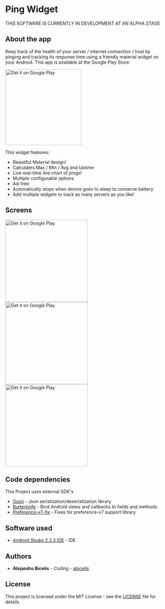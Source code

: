 # Ping Widget #

THIS SOFTWARE IS CURRENTLY IN DEVELOPMENT AT AN ALPHA STAGE


## About the app

Keep track of the health of your server / internet connection / host by pinging and tracking its response time using a friendly material widget on your Android. This app is available at the Google Play Store:

<a href='https://play.google.com/store/apps/details?id=ve.com.abicelis.pingwidget&pcampaignid=MKT-Other-global-all-co-prtnr-py-PartBadge-Mar2515-1'><img alt='Get it on Google Play' src='https://play.google.com/intl/en_us/badges/images/generic/en_badge_web_generic.png' width="240px"/></a>

This widget features:

- Beautiful Material design!
- Calculates Max / Min / Avg and Uptime
- Live real-time line chart of pings!
- Multiple configurable options
- Ad-free
- Automatically stops when device goes to sleep to conserve battery
- Add multiple widgets to track as many servers as you like!

## Screens

<img alt='Get it on Google Play' src='https://github.com/abicelis/PingWidget/blob/master/graphics/play_store/screens/v1.2.4/pingwidget_1.png ' width="260px"/>
<img alt='Get it on Google Play' src='https://github.com/abicelis/PingWidget/blob/master/graphics/play_store/screens/v1.2.4/pingwidget_2.png ' width="260px"/>
<img alt='Get it on Google Play' src='https://github.com/abicelis/PingWidget/blob/master/graphics/play_store/screens/v1.2.4/pingwidget_3.png ' width="260px"/>

## Code dependencies

This Project uses external SDK's


* [Gson](https://github.com/google/gson) - Json serialization/deserialization library
* [Butterknife](https://github.com/JakeWharton/butterknife) - Bind Android views and callbacks to fields and methods.
* [Preference-v7-fix](https://github.com/Gericop/Android-Support-Preference-V7-Fix) - Fixes for preference-v7 support library



## Software used

* [Android Studio 2.2.3 IDE](https://developer.android.com/studio/index.html) - IDE

## Authors

* **Alejandro Bicelis** - *Coding* - [abicelis](https://github.com/abicelis)

## License

This project is licensed under the MIT License - see the [LICENSE](https://github.com/abicelis/PingSidget/blob/master/LICENSE) file for details

